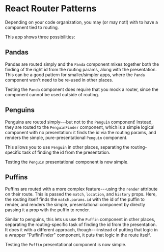 React Router Patterns
=====================

Depending on your code organization, you may (or may not!) with to have a
component tied to routing.

This app shows three possibilities:

Pandas
------

Pandas are routed simply and the `Panda` component mixes together both the
finding of the right id from the routing params, along with the presentation.
This can be a good pattern for smaller/simpler apps, where the `Panda`
component won't need to be re-used in other places.

Testing the `Panda` component does require that you mock a router, since
the component cannot be used outside of routing.

Penguins
--------

Penguins are routed simply---but not to the `Penguin` component! Instead, they
are routed to the `PenguinFinder` component, which is a simple logical
component with no presentation: it finds the id via the routing params, and
renders the simple, pure-presentational `Penguin` component.

This allows you to use `Penguin` in other places, separating the
routing-specific task of finding the id from the presentation.

Testing the `Penguin` presentational component is now simple.

Puffins
-------

Puffins are routed with a more complex feature---using the `render` attribute
on their route. This is passed the `match`, `location`, and `history` props.
Here, the routing itself finds the `match.params.id` with the id of the puffin
to render, and renders the simple, presentational component by directly passing
it a prop with the puffin to render.

Similar to penguins, this lets us use the `Puffin` component in other places,
separating the routing-specific task of finding the id from the presentation.
It does it with a different approach, though---instead of putting that logic
in a wrapper "PuffinFinder" component, it puts that logic in the route itself.

Testing the `Puffin` presentational component is now simple.